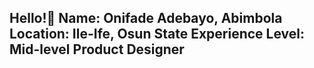 ## Hello!👋 Name: Onifade Adebayo, Abimbola Location: Ile-Ife, Osun State Experience Level: Mid-level Product Designer
<!--
**About: I am a passionate product designer specializing in creating intuitive, user-centered designs that solve real-world problems. With a background in UI/UX, I’m committed to designing products that not only look beautiful but are also easy to use and accessible for all.
Skills & Expertise:
Product Design
User research and testing
Collaboration and Commuication
Visual Design

Tools I Use:
Design Tools: Figma, Adobe XD, Photoshop, Adobe Illustrator
Prototyping Tools: Figma, Framer
Collaboration Tools: Notion, Slack

Contact:
Email: onifadeadebayoabimbola@gamil.com
LinkedIn: https://www.linkedin.com/in/adebayoonifade?utm_source=share&utm_campaign=share_via&utm_content=profile&utm_medium=android_app
-->
